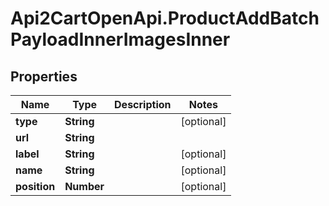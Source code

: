# Api2CartOpenApi.ProductAddBatchPayloadInnerImagesInner

## Properties

Name | Type | Description | Notes
------------ | ------------- | ------------- | -------------
**type** | **String** |  | [optional] 
**url** | **String** |  | 
**label** | **String** |  | [optional] 
**name** | **String** |  | [optional] 
**position** | **Number** |  | [optional] 


